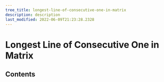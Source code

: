 ```yaml
---
tree_title: longest-line-of-consecutive-one-in-matrix
description: description
last_modified: 2022-06-09T21:23:28.2328
---
```


# Longest Line of Consecutive One in Matrix

## Contents
